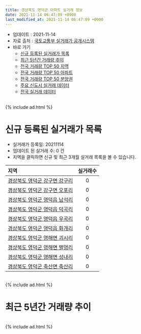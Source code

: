 ```yaml
---
title: 경상북도 영덕군 아파트 실거래 정보
date: 2021-11-14 06:47:09 +0900
last_modified_at: 2021-11-14 06:47:09 +0900
---
```


* 업데이트 : 2021-11-14
* 자료 출처 : [국토교통부 실거래가 공개시스템](http://rt.molit.go.kr)
* 바로 가기
    * [신규 등록된 실거래가 목록](#신규-등록된-실거래가-목록)
    * [최근 5년간 거래량 추이](#최근-5년간-거래량-추이)
    * [전국 거래량 TOP 50 지역](https://inasie.github.io/apt-trade-info/최근-3개월-전국에서-가장-거래가-많이-발생한-지역)
    * [전국 거래량 TOP 50 아파트](https://inasie.github.io/apt-trade-info/최근-3개월-전국에서-가장-거래가-많이-발생한-아파트)
    * [전국 거래량 TOP 50 분양권](https://inasie.github.io/apt-trade-info/최근-3개월-전국에서-가장-거래가-많이-발생한-분양권)
    * [주요 신도시 실거래 데이터](https://inasie.github.io/apt-trade-info/주요-신도시)
    * [전국 실거래 데이터](https://inasie.github.io/apt-trade-info/전국)

<br>
{% include ad.html %}
<br>

# 신규 등록된 실거래가 목록
* 실거래가 등록일: 20211114
* 업데이트 된 실거래 수: 0 건
* 지역을 클릭하면 신규 및 최근 3개월 실거래 목록을 볼 수 있습니다.


|지역|실거래수|
|:---|:---:|
|[경상북도 영덕군 강구면 강구리](https://inasie.github.io/apt-trade-info/경상북도-영덕군-강구면-강구리)|0|
|[경상북도 영덕군 강구면 오포리](https://inasie.github.io/apt-trade-info/경상북도-영덕군-강구면-오포리)|0|
|[경상북도 영덕군 영덕읍 남석리](https://inasie.github.io/apt-trade-info/경상북도-영덕군-영덕읍-남석리)|0|
|[경상북도 영덕군 영덕읍 덕곡리](https://inasie.github.io/apt-trade-info/경상북도-영덕군-영덕읍-덕곡리)|0|
|[경상북도 영덕군 영덕읍 우곡리](https://inasie.github.io/apt-trade-info/경상북도-영덕군-영덕읍-우곡리)|0|
|[경상북도 영덕군 영덕읍 화개리](https://inasie.github.io/apt-trade-info/경상북도-영덕군-영덕읍-화개리)|0|
|[경상북도 영덕군 영해면 괴시리](https://inasie.github.io/apt-trade-info/경상북도-영덕군-영해면-괴시리)|0|
|[경상북도 영덕군 영해면 벌영리](https://inasie.github.io/apt-trade-info/경상북도-영덕군-영해면-벌영리)|0|
|[경상북도 영덕군 영해면 성내리](https://inasie.github.io/apt-trade-info/경상북도-영덕군-영해면-성내리)|0|
|[경상북도 영덕군 축산면 축산리](https://inasie.github.io/apt-trade-info/경상북도-영덕군-축산면-축산리)|0|


<br>
{% include ad.html %}
<br>

# 최근 5년간 거래량 추이


<div style="width:100%;">
    <canvas id="deal_progress" height="200"></canvas>
</div>

<script>
new Chart(document.getElementById("deal_progress"), {
    type: 'line',
    data: {
        labels: ['201611','201612','201701','201702','201703','201704','201705','201706','201707','201708','201709','201710','201711','201712','201801','201802','201803','201804','201805','201806','201807','201808','201809','201810','201811','201812','201901','201902','201903','201904','201905','201906','201907','201908','201909','201910','201911','201912','202001','202002','202003','202004','202005','202006','202007','202008','202009','202010','202011','202012','202101','202102','202103','202104','202105','202106','202107','202108','202109','202110','202111'],
        datasets: [{
            label: '매매',
            pointRadius: 1,
            data: [12, 8, 10, 5, 14, 8, 9, 3, 10, 13, 23, 14, 10, 37, 18, 14, 18, 10, 7, 10, 4, 3, 4, 13, 10, 6, 4, 4, 11, 8, 11, 1, 6, 7, 3, 5, 8, 9, 9, 6, 11, 6, 12, 4, 6, 7, 10, 4, 10, 9, 6, 16, 11, 14, 17, 7, 9, 9, 9, 6, 3],
            borderColor: "rgba(255, 201, 14, 1)",
            backgroundColor: "rgba(255, 201, 14, 0.5)",
            fill: false,
            lineTension: 0
        },{
            label: '전월세',
            pointRadius: 1,
            data: [0, 1, 2, 1, 6, 2, 0, 2, 0, 2, 4, 1, 2, 2, 5, 1, 2, 0, 0, 1, 6, 3, 3, 1, 2, 3, 1, 1, 3, 1, 4, 1, 4, 4, 0, 2, 0, 2, 0, 3, 2, 2, 4, 0, 3, 2, 3, 1, 1, 2, 0, 1, 2, 6, 0, 0, 6, 1, 2, 1, 0],
            borderColor: "rgba(0, 141, 185, 1)",
            backgroundColor: "rgba(0, 141, 185, 0.5)",
            fill: false,
            lineTension: 0
        }
        ]
    },
    options: {
        responsive: true,
        title: {
            display: false
        },
        tooltips: {
            mode: 'index',
            intersect: false
        },
        hover: {
            mode: 'nearest',
            intersect: true
        },
        scales: {
            xAxes: [{
                display: true,
                scaleLabel: {
                    display: true,
                    labelString: '년/월'
                }
            }],
            yAxes: [{
                display: true,
                ticks: {
                    suggestedMin: 0,
                },
                scaleLabel: {
                    display: true,
                    labelString: '실거래 수'
                }
            }]
        }
    }
});

</script>


<br>
{% include ad.html %}
<br>

